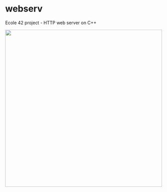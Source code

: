 # webserv
Ecole 42 project - HTTP web server on C++
<div>
  <img src="https://github.com/vidkazan/webserv/assets/33557107/b3858070-8b4d-4c19-b971-961087b629de" width=500 height=500>
</div>
